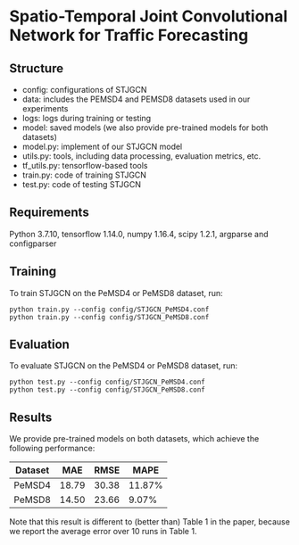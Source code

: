 # Spatio-Temporal Joint Convolutional Network for Traffic Forecasting

## Structure

* config: configurations of STJGCN
* data: includes the PEMSD4 and PEMSD8 datasets used in our experiments
* logs: logs during training or testing
* model: saved models (we also provide pre-trained models for both datasets)
* model.py: implement of our STJGCN model
* utils.py: tools, including data processing, evaluation metrics, etc.
* tf_utils.py: tensorflow-based tools
* train.py: code of training STJGCN
* test.py: code of testing STJGCN

## Requirements

Python 3.7.10, tensorflow 1.14.0, numpy 1.16.4, scipy 1.2.1, argparse and configparser

## Training

To train STJGCN on the PeMSD4 or PeMSD8 dataset, run:

```train
python train.py --config config/STJGCN_PeMSD4.conf
python train.py --config config/STJGCN_PeMSD8.conf
```

## Evaluation

To evaluate STJGCN on the PeMSD4 or PeMSD8 dataset, run:

```eval
python test.py --config config/STJGCN_PeMSD4.conf
python test.py --config config/STJGCN_PeMSD8.conf
```

## Results

We provide pre-trained models on both datasets, which achieve the following performance:

| Dataset |  MAE  |  RMSE  |  MAPE  |
| --------|------ | ------ | ------ |
| PeMSD4  | 18.79 | 30.38  | 11.87% |
| PeMSD8  | 14.50 | 23.66  |  9.07% |

Note that this result is different to (better than) Table 1 in the paper, because we report the average error over 10 runs in Table 1.
